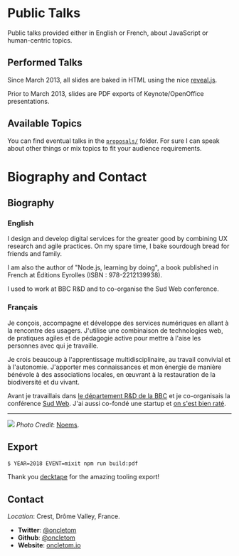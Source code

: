# Public Talks

Public talks provided either in English or French, about JavaScript or human-centric topics.

## Performed Talks

Since March 2013, all slides are baked in HTML using the nice [reveal.js](https://github.com/hakimel/reveal.js/).

Prior to March 2013, slides are PDF exports of Keynote/OpenOffice presentations.

## Available Topics

You can find eventual talks in the [`proposals/`](proposals) folder. For sure I can speak about other things or mix topics to fit your audience requirements.

# Biography and Contact

## Biography

### English

I design and develop digital services for the greater good by combining
UX research and agile practices.
On my spare time, I bake sourdough bread for friends and family.

I am also the author of "Node.js, learning by doing",
a book published in French at Éditions Eyrolles (ISBN : 978-2212139938).

I used to work at BBC R&D and to co-organise the Sud Web conference.

### Français

Je conçois, accompagne et développe des services numériques en allant à la
rencontre des usagers.
J'utilise une combinaison de technologies web, de pratiques agiles et de pédagogie active
pour mettre à l'aise les personnes avec qui je travaille.

Je crois beaucoup à l'apprentissage multidisciplinaire, au travail convivial et à l'autonomie.
J'apporter mes connaissances et mon énergie de manière bénévole à des
associations locales, en œuvrant à la restauration de la biodiversité et du vivant.

Avant je travaillais dans [le département R&D de la BBC](https://bbc.co.uk/rd)
et je co-organisais la conférence [Sud Web](https://sudweb.fr).
J'ai aussi co-fondé une startup et [on s'est bien raté](https://www.youtube.com/watch?v=NVpH1w_aSUk).

----

![](thomas-parisot.jpg)
*Photo Credit*: [Noems](https://twitter.com/noeems).

## Export

```bash
$ YEAR=2018 EVENT=mixit npm run build:pdf
```

Thank you [decktape](https://github.com/astefanutti/decktape) for the amazing tooling export!

## Contact

*Location*: Crest, Drôme Valley, France.

* **Twitter**: [@oncletom](https://twitter.com/oncletom)
* **Github**: [@oncletom](https://github.com/oncletom)
* **Website**: [oncletom.io](https://oncletom.io)

[bbcrd]: http://www.bbc.co.uk/rd
[sudweb]: https://sudweb.fr/
[photography]: https://oncletom.io/photography/
